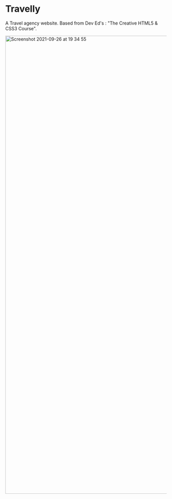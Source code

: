 # Travelly
A Travel agency website. Based from Dev Ed's : "The Creative HTML5 & CSS3 Course".

<img width="1432" alt="Screenshot 2021-09-26 at 19 34 55" src="https://user-images.githubusercontent.com/67963370/134819935-0268d83e-8dd3-416a-bb2a-a98ccd973c16.png">
